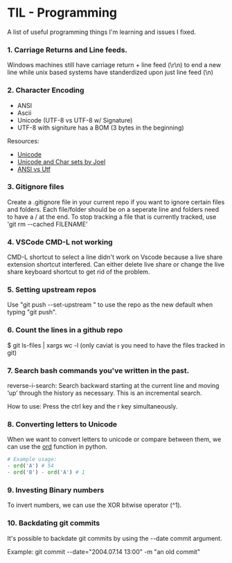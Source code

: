 # TIL - Programming

A list of useful programming things I'm learning and issues I fixed.

### 1. Carriage Returns and Line feeds.

Windows machines still have carriage return + line feed (\r\n) to end a new line while unix based systems have standerdized upon just line feed (\n)

### 2. Character Encoding

- ANSI
- Ascii
- Unicode (UTF-8 vs UTF-8 w/ Signature)
- UTF-8 with signiture has a BOM (3 bytes in the beginning)

Resources:

- [Unicode](https://csharpindepth.com/Articles/Unicode)
- [Unicode and Char sets by Joel](https://www.joelonsoftware.com/2003/10/08/_the-absolute-minimum-every-software-developer-absolutely-positively-must-know-about-unicode-and-character-sets-no-excuses/)
- [ANSI vs Utf](https://stackoverflow.com/questions/700187/unicode-utf-ascii-ansi-format-differences)

### 3. Gitignore files

Create a .gitignore file in your current repo if you want to ignore certain files and folders.
Each file/folder should be on a seperate line and folders need to have a / at the end.
To stop tracking a file that is currently tracked, use 'git rm --cached FILENAME'

### 4. VSCode CMD-L not working

CMD-L shortcut to select a line didn't work on Vscode because a live share extension shortcut interfered. Can either delete live share or change the live share keyboard shortcut to get rid of the problem.

### 5. Setting upstream repos

Use "git push --set-upstream <remote> <branch>" to use the <remote> repo as the new default when typing "git push".

### 6. Count the lines in a github repo

$ git ls-files | xargs wc -l
(only caviat is you need to have the files tracked in git)

### 7. Search bash commands you've written in the past.

reverse-i-search: Search backward starting at the current line and moving ‘up’ through the history as necessary. This is an incremental search.

How to use: Press the ctrl key and the r key simultaneously.

### 8. Converting letters to Unicode

When we want to convert letters to unicode or compare between them, we can use the [ord](https://docs.python.org/3/library/functions.html#ord) function in python. 

```python
# Example usage: 
- ord('A') # 54
- ord('B') - ord('A') # 1
```

### 9. Investing Binary numbers

To invert numbers, we can use the XOR bitwise operator (^1).

### 10. Backdating git commits

It's possible to backdate git commits by using the --date commit argument.

Example: git commit --date="2004.07.14 13:00" -m "an old commit"
